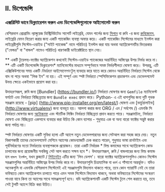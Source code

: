 ## II. ডিপেন্ডেন্সি
### এক্সপ্লিসিট ভাবে ডিক্ল্যারেশন করুন এবং ডিপেন্ডেন্সিগুলোকে আইসোলেট করুন

বেশিরভাগ প্রোগ্রামিং ল্যাঙ্গুয়েজ ডিস্ট্রিবিউটেড সাপোর্ট লাইব্রেরি, যেমন পার্লের জন্য [সিপান](http://www.cpan.org/) বা রুবি -র জন্য [রুবিজেমস্](http://rubygems.org/), লাইব্রেরি যেমন বিতরণ করার জন্য একটি প্যাকেজিং ব্যবস্থা অফার করে। একটি প্যাকেজিং সিস্টেমের মাধ্যমে ইনস্টল করা লাইব্রেরীগুলি সিস্টেম-ওয়াইড ("সাইট প্যাকেজ" নামে পরিচিত) ইনস্টল করা যায় অথবা অ্যাপ্লিকেশনটির ভিতরকার  ("ভেন্ডর" বা "বান্ডল" নামেও পরিচিত) ধারণকারী ডাইরেক্টরিতে স্থান নেয়।


** একটি টুয়েলভ্-ফ্যাক্টর অ্যাপ্লিকেশন কখনোই সিস্টেম-ওয়াইড প্যাকেজের অন্তর্নিহিত অস্তিত্বের উপর নির্ভর করে না।** এটি একটি ডিপেন্ডেন্সি ডিক্লারেশন* ম্যানিফেস্টের মাধ্যমে সম্পূর্ণভাবে সমস্ত নির্ভরশীলতা ঘোষণা করে। উপরন্তু, এটি এক্সিকিউশানের সময় একটি *নির্ভরতা আইসোলেশন* টুল্ ব্যবহার করে যাতে করে কোনও অন্তর্নিহিত নির্ভরতা সিস্টেম থেকে বাদ না পড়ে অথবা "লিক ইন” না হয়। এই সম্পূর্ণ এবং স্পষ্ট নির্ভরতা স্পেসিফিকেশন প্রডাকশন এবং ডেভেলপমেন্ট উভয় ক্ষেত্রে একইভাবে প্রয়োগ করা হয়।

উদাহরণস্বরূপ, রুবি জন্য [Bundler] (https://bundler.io/) নির্ভরতা ঘোষণার জন্য `Gemfile` ম্যানিফেস্ট ফর্ম্যাট এবং নির্ভরতা বিচ্ছিন্নতার জন্য `Bundle exec` প্রদান করে। Python- এ এই ধাপগুলির জন্য দুটি পৃথক সরঞ্জাম রয়েছে - [pip] (http://www.pip-installer.org/en/latest/) ঘোষণা এবং [ভার্চুয়ালাইভ] (http://www.virtualenv) জন্য ব্যবহৃত হয়। আলগা করার জন্য ORG / এন / সর্বশেষ /) এমনকি সি নির্ভরতা ঘোষণার জন্য [অটোকনফ](http://www.gnu.org/s/autoconf/) এবং স্ট্যাটিক লিঙ্কিং নির্ভরতা বিচ্ছিন্নতা প্রদান করতে পারে। সরঞ্জামচিহ্ন, নির্ভরতা ঘোষণা এবং বিচ্ছিন্নতা একসাথে ব্যবহার করা উচিত কি কোন ব্যাপার - শুধুমাত্র এক বা অন্য বারো ফ্যাক্টর সন্তুষ্ট করার জন্য পর্যাপ্ত নয়।

স্পষ্ট নির্ভরতা ঘোষণার একটি সুবিধা হলো এটি অ্যাপে নতুন ডেভেলপারদের জন্য সেটআপ করা সহজ করে দেয়। নতুন বিকাশকারী তাদের ডেভেলপমেন্ট মেশিনে অ্যাপের কোডব্যাজটি চেক করতে পারেন, শুধুমাত্র ভাষা রানটাইম এবং পূর্বনির্ধারণের মতো নির্ভরতার ব্যবস্থাপককে প্রয়োজন। তারা একটি নির্ধারক * বিল্ড কমান্ডের সাথে অ্যাপ্লিকেশন কোড চালানোর জন্য প্রয়োজনীয় সবকিছু সেট আপ করতে সক্ষম হবে *। উদাহরণস্বরূপ, রুবি / বান্ডলারের জন্য বিল্ড কমান্ড হল `বান্ডল ইনস্টল`, যখন ক্লজ্যাট / [লিইনেইন](https://github.com/technomancy/leiningen#readme) এটির জন্য 'লিন ডেপস'।
বারো ফ্যাক্টর অ্যাপ্লিকেশনগুলিও কোনও সিস্টেম সরঞ্জামগুলির অন্তর্নিহিত অস্তিত্বের উপর নির্ভর করে না। উদাহরণগুলি চিত্রম্যাগিক বা `কার্ল` এ শাঁসানো অন্তর্ভুক্ত। যদিও অনেকগুলি বা এমনকি বেশিরভাগ সিস্টেমেই এই সরঞ্জামগুলি বিদ্যমান থাকতে পারে, তবে কোন গ্যারান্টি নেই যে তারা ভবিষ্যতে কোন অ্যাপ্লিকেশান চালাতে পারে এমন সমস্ত সিস্টেমে বিদ্যমান থাকবে, অথবা ভবিষ্যতের সিস্টেমের সংস্করণ পাওয়া যাবে কিনা তা অ্যাপের সাথে সামঞ্জস্যপূর্ণ হবে। যদি অ্যাপ্লিকেশানটি একটি সিস্টেম টুলে শেল করাতে হয়, তবে সেই টুলটি অ্যাপে বিক্রি করা উচিত।
